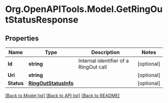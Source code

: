 
# Org.OpenAPITools.Model.GetRingOutStatusResponse

## Properties

Name | Type | Description | Notes
------------ | ------------- | ------------- | -------------
**Id** | **string** | Internal identifier of a RingOut call | [optional] 
**Uri** | **string** |  | [optional] 
**Status** | [**RingOutStatusInfo**](RingOutStatusInfo.md) |  | [optional] 

[[Back to Model list]](../README.md#documentation-for-models)
[[Back to API list]](../README.md#documentation-for-api-endpoints)
[[Back to README]](../README.md)

